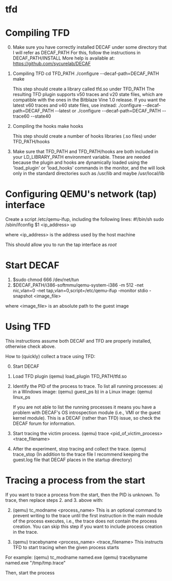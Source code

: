 # tfd
Compiling TFD
=============

0. Make sure you have correctly installed DECAF under some directory that 
   I will refer as DECAF_PATH
    For this, follow the instructions in DECAF_PATH/INSTALL 
    More help is available at:
      https://github.com/sycurelab/DECAF

1. Compiling TFD
     cd TFD_PATH
     ./configure --decaf-path=DECAF_PATH
     make

    This step should create a library called tfd.so under TFD_PATH
    The resulting TFD plugin supports v50 traces and v20 state files, 
    which are compatible with the ones in the Bitblaze Vine 1.0 release.
    If you want the latest v60 traces and v40 state files, use instead:
      ./configure --decaf-path=DECAF_PATH --latest 
    or 
      ./configure --decaf-path=DECAF_PATH --trace60 --state40

2. Compiling the hooks
     make hooks

    This step should create a number of hooks libraries (.so files) under
      TFD_PATH/hooks

3. Make sure that TFD_PATH and TFD_PATH/hooks are 
   both included in your LD_LIBRARY_PATH environment variable. 
   These are needed because the plugin and hooks are dynamically loaded 
   using the 'load_plugin' or 'load_hooks' commands in the monitor, and 
   the will look only in the standard directories such as 
   /usr/lib and maybe /usr/local/lib


Configuring QEMU's network (tap) interface
==========================================
Create a script /etc/qemu-ifup, including the following lines:
#!/bin/sh
sudo /sbin/ifconfig $1 <ip_address> up

where <ip_address> is the address used by the host machine

This should allow you to run the tap interface as *root*

Start DECAF
===========
1. $sudo chmod 666 /dev/net/tun
2. $DECAF_PATH/i386-softmmu/qemu-system-i386 -m 512 -net nic,vlan=0 -net tap,vlan=0,script=/etc/qemu-ifup -monitor stdio -snapshot <image_file>

where <image_file> is an absolute path to the guest image

Using TFD
=========
This instructions assume both DECAF and TFD are properly installed, 
otherwise check above.

How to (quickly) collect a trace using TFD: 

  0. Start DECAF

  1. Load TFD plugin
  (qemu) load_plugin TFD_PATH/tfd.so

  2. Identify the PID of the process to trace. 
     To list all running processes:
       a) in a Windows image: (qemu) guest_ps
       b) in a Linux image: (qemu) linux_ps

     If you are not able to list the running processes it means you have
     a problem with DECAF's OS introspection module 
     (i.e., VMI or the guest kernel module).
     This is a DECAF (rather than TFD) issue, so check the 
     DECAF forum for information.

  3. Start tracing the victim process.
  (qemu) trace <pid_of_victim_process> <trace_filename>

  4. After the experiment, stop tracing and collect the trace.
  (qemu) trace_stop
  (In addition to the trace file I recommend keeping the guest.log file that 
   DECAF places in the startup directory)


Tracing a process from the start
================================
If you want to trace a process from the start, then the PID is unknown. 
To trace, then replace steps 2. and 3. above with:

  2. (qemu) tc_modname <process_name>
     This is an optional command to prevent writing to the trace until 
     the first instruction in the main module of the process executes, 
     i.e., the trace does not contain the process creation. 
     You can skip this step if you want to include process creation in
     the trace.

  3. (qemu) tracebyname <process_name> <trace_filename>
     This instructs TFD to start tracing when the given process starts

For example: 
  (qemu) tc_modname named.exe
  (qemu) tracebyname named.exe "/tmp/tmp.trace"

Then, start the process

